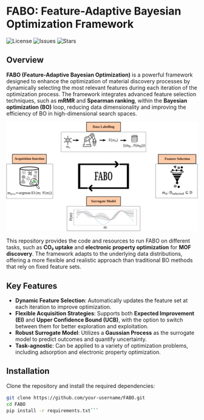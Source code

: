 # FABO: Feature-Adaptive Bayesian Optimization Framework

![License](https://img.shields.io/github/license/Mahyar-rajabi94/FABO) ![Issues](https://img.shields.io/github/issues/Mahyar-rajabi94/FABO) ![Stars](https://img.shields.io/github/stars/Mahyar-rajabi94/FABO)

## Overview

**FABO (Feature-Adaptive Bayesian Optimization)** is a powerful framework designed to enhance the optimization of material discovery processes by dynamically selecting the most relevant features during each iteration of the optimization process. The framework integrates advanced feature selection techniques, such as **mRMR** and **Spearman ranking**, within the **Bayesian optimization (BO)** loop, reducing data dimensionality and improving the efficiency of BO in high-dimensional search spaces.

![Project Demo](figures/1.svg)


This repository provides the code and resources to run FABO on different tasks, such as **CO₂ uptake** and **electronic property optimization** for **MOF discovery**. The framework adapts to the underlying data distributions, offering a more flexible and realistic approach than traditional BO methods that rely on fixed feature sets.

## Key Features

- **Dynamic Feature Selection**: Automatically updates the feature set at each iteration to improve optimization.
- **Flexible Acquisition Strategies**: Supports both **Expected Improvement (EI)** and **Upper Confidence Bound (UCB)**, with the option to switch between them for better exploration and exploitation.
- **Robust Surrogate Model**: Utilizes a **Gaussian Process** as the surrogate model to predict outcomes and quantify uncertainty.
- **Task-agnostic**: Can be applied to a variety of optimization problems, including adsorption and electronic property optimization.
  
## Installation

Clone the repository and install the required dependencies:

```bash
git clone https://github.com/your-username/FABO.git
cd FABO
pip install -r requirements.txt```
